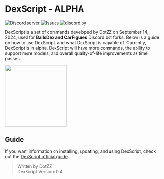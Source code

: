 # DexScript - ALPHA

[![Discord server](https://img.shields.io/discord/1285082099862470717?color=7489d5&logo=discord&logoColor=ffffff)](https://discord.gg/EhCxuNQfzt)
[![Issues](https://img.shields.io/github/issues/Dotsian/DexScript)](https://github.com/Dotsian/DexScript/issues)
[![discord.py](https://img.shields.io/badge/discord-py-blue.svg)](https://github.com/Rapptz/discord.py)

DexScript is a set of commands developed by DotZZ on September 14, 2024, used for **BallsDex and CarFigures** Discord bot forks.
Below is a guide on how to use DexScript, and what DexScript is capable of.
Currently, DexScript is in alpha. DexScript will have more commands, the ability to support more models, and overall quality-of-life improvements as time passes.

<img src="https://i.imgur.com/uKfx0qO.png" width="200"> 

## Guide

If you want information on installing, updating, and using DexScript, check out the [DexScript official guide](https://github.com/Dotsian/DexScript/wiki).

> Written by DotZZ <br>
> DexScript Version: 0.4

